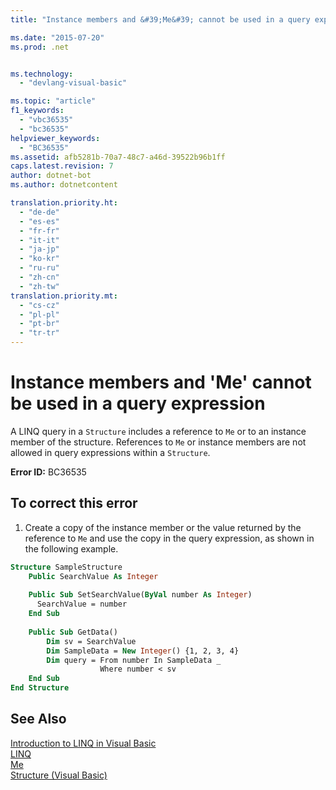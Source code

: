 ```yaml
---
title: "Instance members and &#39;Me&#39; cannot be used in a query expression | Microsoft Docs"

ms.date: "2015-07-20"
ms.prod: .net


ms.technology: 
  - "devlang-visual-basic"

ms.topic: "article"
f1_keywords: 
  - "vbc36535"
  - "bc36535"
helpviewer_keywords: 
  - "BC36535"
ms.assetid: afb5281b-70a7-48c7-a46d-39522b96b1ff
caps.latest.revision: 7
author: dotnet-bot
ms.author: dotnetcontent

translation.priority.ht: 
  - "de-de"
  - "es-es"
  - "fr-fr"
  - "it-it"
  - "ja-jp"
  - "ko-kr"
  - "ru-ru"
  - "zh-cn"
  - "zh-tw"
translation.priority.mt: 
  - "cs-cz"
  - "pl-pl"
  - "pt-br"
  - "tr-tr"
---
```

# Instance members and &#39;Me&#39; cannot be used in a query expression
A LINQ query in a `Structure` includes a reference to `Me` or to an instance member of the structure. References to `Me` or instance members are not allowed in query expressions within a `Structure`.  
  
 **Error ID:** BC36535  
  
## To correct this error  
  
1.  Create a copy of the instance member or the value returned by the reference to `Me` and use the copy in the query expression, as shown in the following example.  
  
```vb  
Structure SampleStructure  
    Public SearchValue As Integer  
  
    Public Sub SetSearchValue(ByVal number As Integer)  
      SearchValue = number  
    End Sub  
  
    Public Sub GetData()  
        Dim sv = SearchValue  
        Dim SampleData = New Integer() {1, 2, 3, 4}  
        Dim query = From number In SampleData _  
                    Where number < sv  
    End Sub  
End Structure  
```  
  
## See Also  
 [Introduction to LINQ in Visual Basic](../../visual-basic/programming-guide/language-features/linq/introduction-to-linq.md)   
 [LINQ](../../visual-basic/programming-guide/language-features/linq/index.md)   
 [Me](~/docs/visual-basic/programming-guide/program-structure/me-my-mybase-and-myclass.md#me)   
 [Structure (Visual Basic)](http://msdn.microsoft.com/en-us/263ce115-ac36-4c05-8cb7-0e0eead5c6d0)